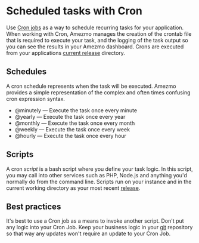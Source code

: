 # Scheduled tasks with Cron

Use [Cron jobs](https://stackoverflow.com/questions/21615673/difference-between-cron-crontab-and-cronjob)
as a way to schedule recurring tasks for your application. When working with Cron, Amezmo manages the
creation of the crontab file that is required to execute your task, and the logging of the task output so you can
see the results in your Amezmo dashboard. Crons are executed from your applications [current release](/docs/deployments/directories) directory.

## Schedules
A cron schedule represents when the task will be executed. Amezmo provides a simple representation of
the complex and often times confusing cron expression syntax.

- @minutely &mdash; Execute the task once every minute
- @yearly &mdash; Execute the task once every year
- @monthly &mdash; Execute the task once every month
- @weekly &mdash; Execute the task once every week
- @hourly &mdash; Execute the task once every hour

## Scripts

A cron *script* is a bash script where you define your task logic. In this script, you may call into other
services such as PHP, Node.js and anything you'd normally do from the command line. Scripts run on your instance and in the current working 
directory as your most recent [release](/docs/releases). 

## Best practices
It's best to use a Cron job as a means to invoke another script. Don't put any logic into your Cron Job. Keep your business logic in your [git](/docs/git) repository so that way any updates won't require an update to your Cron Job.

